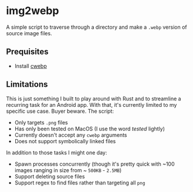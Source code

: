 # img2webp

A simple script to traverse through a directory and make a `.webp` version of source image files.

## Prequisites

* Install [cwebp](https://developers.google.com/speed/webp/docs/cwebp) 

## Limitations

This is just something I built to play around with Rust and to streamline a recurring task for an Android app.  With that, it's currently limited to my specific use case.  Buyer beware.  The script:

 * Only targets `.png` files
 * Has only been tested on MacOS (I use the word _tested_ lightly)
 * Currently doesn't accept any `cwebp` arguments
 * Does not support symbolically linked files

In addition to those tasks I might one day:

* Spawn processes concurrently (though it's pretty quick with ~100 images ranging in size from ~ `500KB` - `2.5MB`)
* Support deleting source files
* Support regex to find files rather than targeting all `png`